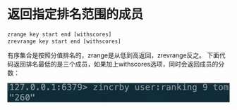 # 返回指定排名范围的成员

```text
zrange key start end [withscores]
zrevrange key start end [withscores]
```

有序集合是按照分值排名的，zrange是从低到高返回，zrevrange反之。 下面代码返回排名最低的是三个成员，如果加上withscores选项，同时会返回成员的分数：

![](../../.gitbook/assets/image%20%2829%29.png)

